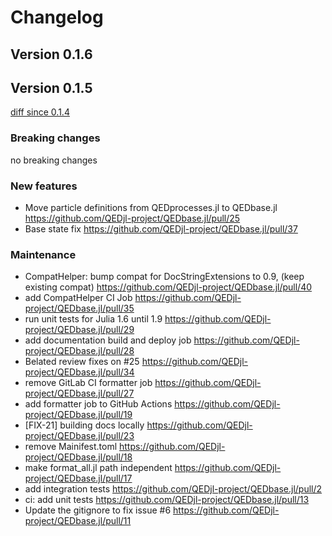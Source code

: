 # Changelog

## Version 0.1.6


## Version 0.1.5

[diff since 0.1.4](https://github.com/QEDjl-project/QEDbase.jl/compare/0c70f66...release-0.1.5)

### Breaking changes

no breaking changes

### New features

* Move particle definitions from QEDprocesses.jl to QEDbase.jl https://github.com/QEDjl-project/QEDbase.jl/pull/25
* Base state fix https://github.com/QEDjl-project/QEDbase.jl/pull/37

### Maintenance

* CompatHelper: bump compat for DocStringExtensions to 0.9, (keep existing compat) https://github.com/QEDjl-project/QEDbase.jl/pull/40
* add CompatHelper CI Job https://github.com/QEDjl-project/QEDbase.jl/pull/35
* run unit tests for Julia 1.6 until 1.9
https://github.com/QEDjl-project/QEDbase.jl/pull/29
* add documentation build and deploy job
https://github.com/QEDjl-project/QEDbase.jl/pull/28
* Belated review fixes on #25
https://github.com/QEDjl-project/QEDbase.jl/pull/34
* remove GitLab CI formatter job
https://github.com/QEDjl-project/QEDbase.jl/pull/27
* add formatter job to GitHub Actions
https://github.com/QEDjl-project/QEDbase.jl/pull/19
* [FIX-21] building docs locally
https://github.com/QEDjl-project/QEDbase.jl/pull/23
* remove Mainifest.toml https://github.com/QEDjl-project/QEDbase.jl/pull/18
* make format_all.jl path independent
https://github.com/QEDjl-project/QEDbase.jl/pull/17
* add integration tests https://github.com/QEDjl-project/QEDbase.jl/pull/2
* ci: add unit tests https://github.com/QEDjl-project/QEDbase.jl/pull/13
* Update the gitignore to fix issue #6
https://github.com/QEDjl-project/QEDbase.jl/pull/11
